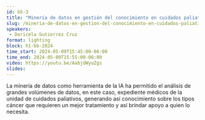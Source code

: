 ```yaml
---
id: b5-3
title: "Minería de datos en gestión del conocimiento en cuidados paliativos"
slug: /mineria-de-datos-en-gestion-del-conocimiento-en-cuidados-paliativos
speakers:
 - Doricela Gutierrez Cruz
format: lighting
block: h1-bb-2024
time_start: 2024-05-09T15:45:00-06:00
time_end: 2024-05-09T15:55:00-06:00
video: https://youtu.be/AabjdWyuZgs
slides:
---
```


La minería de datos como herramienta de la IA ha permitido el análisis de grandes volúmenes de datos, en este caso, expediente médicos de la unidad de cuidados paliativos, generando así conocimiento sobre los tipos cáncer que requieren un mejor tratamiento y así brindar apoyo a quien lo necesita.